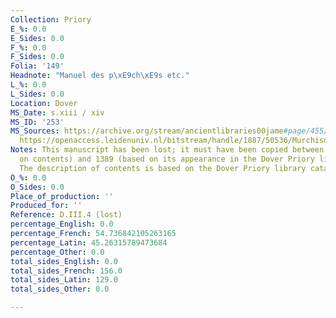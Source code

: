 ```yaml
---
Collection: Priory
E_%: 0.0
E_Sides: 0.0
F_%: 0.0
F_Sides: 0.0
Folia: '149'
Headnote: "Manuel des p\xE9ch\xE9s etc."
L_%: 0.0
L_Sides: 0.0
Location: Dover
MS_Date: s.xiii / xiv
MS_ID: '253'
MS_Sources: https://archive.org/stream/ancientlibraries00jame#page/455/mode/1up ;
  https://openaccess.leidenuniv.nl/bitstream/handle/1887/50536/MurchisonPQ95_2W24424.pdf?sequence=1
Notes: This manuscript has been lost; it must have been copied between 1250 (based
  on contents) and 1389 (based on its appearance in the Dover Priory library register).
  The description of contents is based on the Dover Priory library catalogue.
O_%: 0.0
O_Sides: 0.0
Place_of_production: ''
Produced_for: ''
Reference: D.III.4 (lost)
percentage_English: 0.0
percentage_French: 54.736842105263165
percentage_Latin: 45.26315789473684
percentage_Other: 0.0
total_sides_English: 0.0
total_sides_French: 156.0
total_sides_Latin: 129.0
total_sides_Other: 0.0

---
```

